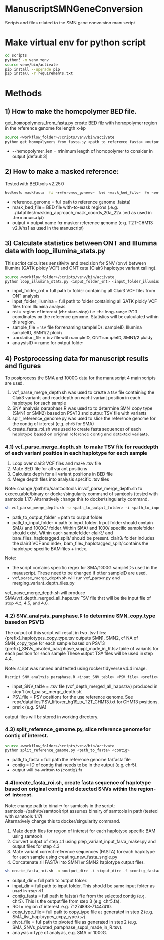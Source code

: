 # ManuscriptSMNGeneConversion
Scripts and files related to the SMN gene conversion manuscript

# Make virtual env for python script
```bash
cd scripts
python3 -m venv venv
source venv/bin/activate
pip install --upgrade pip
pip install -r requirements.txt
```

# Methods

## 1) How to make the homopolymer BED file.
get_homopolymers_from_fasta.py 	create BED file with homopolymer region in the reference genome for length x-bp
```bash
source <workflow_folder>/scripts/venv/bin/activate
python get_homopolymers_from_fasta.py <path_to_reference_fasta> <output_file> --homopolymer_len <int>
```
* --homopolymer_len = minimum length of homopolymer to consider in output [default 3]

## 2) How to make a masked reference:
Tested with BEDtools v2.25.0
```bash
bedtools maskfasta -fi <reference_genome> -bed <mask_bed_file> -fo <output_file>
```
* reference_genome = full path to reference genome .fa(sta)
* mask_bed_file = BED file with-to-mask regions (.e.g. ../datafiles/masking_approach_mask_coords_20a_22a.bed as used in the manuscript)
* output = output name for masker reference genome (e.g. T2T-CHM13 v2.0/hs1 as used in the manuscript)

## 3) Calculate statistics between ONT and Illumina data with loop_illumina_stats.py
This script calculates sensitivity and precision for SNV (only) between Illumina (GATK ploidy VCF) and ONT data (Clair3 haplotype variant calling).


```bash
source <workflow_folder>/scripts/venv/bin/activate
python loop_illumina_stats.py <input_folder_ont> <input_folder_illumina> <roi> <sample_file> <translation_file> <analysisID>
```
* input_folder_ont = full path to folder containing all Clair3 VCF files from ONT analysis
* input_folder_illumina = full path to folder containing all GATK ploidy VCF files from Illumina analysis
* roi =  region of interest (chr:start-stop) i.e. the long-range PCR coordinates on the reference genome. Statistics will be calculated within this region.
* sample_file = tsv file for renaming sampleIDs: sampleID, Illumina sampleID, SMN1/2 ploidy
* translation_file = tsv file with sampleID, ONT sampleID, SMN1/2 ploidy
* analysisID =  name for output folder

## 4) Postprocessing data for manuscript results and figures

To postprocess the SMA and 1000G data for the manuscript 4 main scripts are used.
1) vcf_parse_merge_depth.sh was used to create a tsv file containing the Clair3 variants and read depth on eacht variant position in each haplotype for each sample
2) SNV_analysis_paraphase.R was used to to determine SMN_copy_type (SMN1 or SMN2) based on PSV13 and output TSV file with variants
3) split_reference_genome.py was used to slice the reference genome for the contig of interest (e.g. chr5 for SMA)
4) create_fasta_roi.sh was used to create fasta sequences of each haplotype based on original reference contig and detected variants.

### 4.1) vcf_parse_merge_depth.sh, to make TSV file for readdepth of each variant position in each haplotype for each sample

1) Loop over clair3 VCF files and make .tsv file
2) Make BED file for all variant positions
3) Calculate depth for all variant positions in BED file
4) Merge depth files into analysis specific .tsv files

Note: change /path/to/samtooltools in vcf_parse_merge_depth.sh to excecutable/binary or docker/singularity command of samtools (tested with samtools 1.17)
Alternatively change this to docker/singularity command.

```bash
sh vcf_parse_merge_depth.sh -o <path_to_output_folder> -i <path_to_input_folder>
```
* path_to_output_folder = path to output folder
* path_to_input_folder =  path to input folder. Input folder should contain SMA/ and 1000G/ folder. Within SMA/ and 1000/ specific samplefolder should exist. Within each samplefolder clair3/ and bam_files_haplotagged_split/ should be present. clair3/ folder includes the clair3 VCF and index, bam_files_haplotagged_split/ contains the haplotype specific BAM files + index.

Note:
* the script contains specific regex for SMA/1000G sampleIDs used in the manuscript. These need to be changed if other sampleID are used.
* vcf_parse_merge_depth.sh will run vcf_parser.py and merging_variant_depth_files.py

vcf_parse_merge_depth.sh will produce SMA/vcf_depth_merged_all_haps.tsv TSV file that will be the input file of step 4.2, 4.5, and 4.6.


### 4.2) SNV_analysis_paraphase.R to determine SMN_copy_type based on PSV13 

The output of this script will result in two .tsv files:
{prefix}_haplotypes_copy_type.tsv	outputs SMN1, SMN2, of NA of SMN_copy_type for each sample based on PSV13
{prefix}_SNVs_pivoted_paraphase_suppl_made_in_R.tsv	table of variants for each position for each sample
These output TSV files will be used in step 4.4.

Note: script was runned and tested using rocker tidyverse v4.4 image.

```bash
Rscript SNV_analysis_paraphase.R <input_SNV_table> <PSV_file> <prefix>
```
* input_SNV_table = .tsv file (vcf_depth_merged_all_haps.tsv) produced in step 1 (vcf_parse_merge_depth.sh)
* PSV_file = PSV positions for the use reference genome. See repo/datafiles/PSV_liftover_hg19_to_T2T_CHM13.txt for CHM13 positions.
* prefix (e.g. SMA)

output files will be stored in working directory.

### 4.3) split_reference_genome.py, slice reference genome for contig of interest.
```bash
source <workflow_folder>/scripts/venv/bin/activate
python split_reference_genome.py <path_to_fasta> <contig>
```
* path_to_fasta = full path the reference genome fa/fasta file
* contig = ID of contig that needs to be in the output (e.g. chr5).
* output will be written to {contig}.fa


### 4.4)create_fasta_roi.sh, create fasta sequence of haplotype based on original contig and detected SNVs within the region-of-interest.

Note: change path to binairy for samtools in the script: samtools=/path/to/samtoolsript assumes binairy of samtools in path (tested with samtools 1.17)\
Alternatively change this to docker/singularity command.


1) Make depth files for region of interest for each haplotype specific BAM using samtools
2) Convert output of step 4.1 using prep_variant_input_fasta_maker.py and output files for step 4.3
3) Make variant correct reference sequences (FASTA) for each haplotype for each sample using creating_new_fasta_single.py
4) Concatenate all FASTA into SMN1 or SMN2 haplotype output files.

```bash
sh create_fasta_roi.sh -o <output_dir> -i <input_dir> -f <contig_fasta> -r <ROI> -c <copy_type_file> -p <pivot_file> -a <analysis>
```
* output_dir =  full path to output folder.
* input_dir = full path to input folder. This should be same input folder as used in step 4.1.
* contig_fasta = full path to fa(sta) file from the selected contig (e.g. chr5). This is the output file from step 3 (e.g. chr5.fa).
* ROI = region of interest. e.g. 71274893-71447410.
* copy_type_file = full path to copy_type file as generated in step 2 (e.g. SMA_list_haplotypes_copy_type.tsv).
* pivot_file = full path to pivoted file as generated in step 2  (e.g. SMA_SNVs_pivoted_paraphase_suppl_made_in_R.tsv).
* analysis = type of analysis, e.g. SMA or 1000G.

